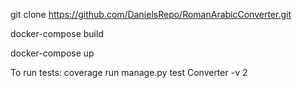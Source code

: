 git clone https://github.com/DanielsRepo/RomanArabicConverter.git

docker-compose build

docker-compose up

To run tests:
coverage run manage.py test Converter -v 2
